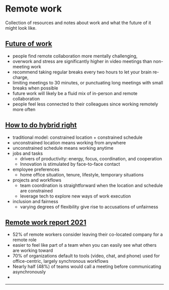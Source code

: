 # Remote work

Collection of resources and notes about work and what the future of it might look like.

## [Future of work][1]
- people find remote collaboration more mentally challenging,
- overwork and stress are significantly higher in video meetings than non-meeting work
- recommend taking regular breaks every two hours to let your brain re-charge,
- limiting meetings to 30 minutes, or punctuating long meetings with small breaks when possible
- future work will likely be a fluid mix of in-person and remote collaboration
- people feel less connected to their colleagues since working remotely more often


## [How to do hybrid right][2]
- traditional model: constrained location + constrained schedule
- unconstrained location means working from anywhere
- unconstrained schedule means working anytime
- jobs and tasks
  - drivers of productivity: energy, focus, coordination, and cooperation
  - Innovation is stimulated by face-to-face contact
- employee preferences
  - home office situation, tenure, lifestyle, temporary situations
- projects and workflows
  - team coordination is straightforward when the location and schedule are constrained
  - leverage tech to explore new ways of work execution
- inclusion and fairness
  - varying degrees of flexibility give rise to accusations of unfairness

## [Remote work report 2021][3]
- 52% of remote workers consider leaving their co-located company for a remote role
- easier to feel like part of a team when you can easily see what others are working toward
- 70% of organizations default to tools (video, chat, and phone) used for office-centric, largely synchronous workflows
- Nearly half (48%) of teams would call a meeting before communicating asynchronously
-

---
[1]: https://www.microsoft.com/en-us/microsoft-365/blog/2020/07/08/future-work-good-challenging-unknown/
[2]: https://hbr.org/2021/05/how-to-do-hybrid-right
[3]: https://about.gitlab.com/resources/downloads/remote-work-report-2021.pdf
